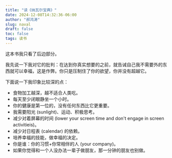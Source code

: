 ```yaml
---
title: "读《纳瓦尔宝典》"
date: 2024-12-08T14:32:36-06:00
author: "郝鸿涛"
slug: naval
draft: false
toc: false
tags: 读书
---
```

这本书我只看了后边部分。

我先说一下我对它的批判：在达到你真实想要的之前，就告诫自己我不需要外的东西就可以幸福，这是作弊。你只是压制住了你的欲望，你并没有超越它。

下面说一下我印象比较深的点：

- 食物加工越深，越不适合人类吃。
- 每天至少闭眼静坐一个小时。
- 你的健康是第一位的，没有任何东西比它更重要。
- 我需要阳光 (sunlight)、运动、积极思考。
- 减少对着屏幕的时间 (lower your screen time and don't engage in screen activitieis)。
- 减少对日程表 (calendar) 的依赖。
- 培养幸福的技能，做幸福的决定。
- 你是谁：你的习惯+你常相伴的人 (your company)。
- 如果你觉得和一个人没办法一辈子做朋友，那一分钟的朋友也别做。
